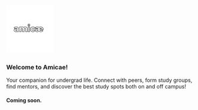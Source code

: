 # <img src="./images/amicae-logo/full_logo_BonW.png" width="25%" alt="Amicae Logo">

### **Welcome to Amicae!**  
Your companion for undergrad life. Connect with peers, form study groups, find mentors, and discover the best study spots both on and off campus!

#### **Coming soon.**
